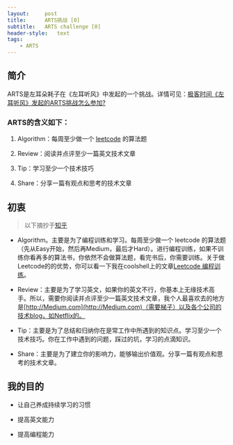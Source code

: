 ```yaml
---
layout:     post
title:      ARTS挑战 [0]
subtitle:   ARTS challenge [0]
header-style:   text
tags:
    - ARTS
---
```


## 简介

ARTS是左耳朵耗子在《左耳听风》中发起的一个挑战。详情可见：[极客时间《左耳听风》发起的ARTS挑战怎么参加?](https://www.zhihu.com/question/301150832)

### ARTS的含义如下：

1. Algorithm：每周至少做一个 [leetcode](https://leetcode.com/) 的算法题

2. Review：阅读并点评至少一篇英文技术文章

3. Tip：学习至少一个技术技巧

4. Share：分享一篇有观点和思考的技术文章

## 初衷

> 以下摘抄于[知乎](https://www.zhihu.com/question/301150832/answer/529809529)

- Algorithm。主要是为了编程训练和学习。每周至少做一个 leetcode 的算法题（先从Easy开始，然后再Medium，最后才Hard）。进行编程训练，如果不训练你看再多的算法书，你依然不会做算法题，看完书后，你需要训练。关于做Leetcode的的优势，你可以看一下我在coolshell上的文章[Leetcode 编程训练](https://coolshell.cn/articles/12052.html)。

- Review：主要是为了学习英文，如果你的英文不行，你基本上无缘技术高手。所以，需要你阅读并点评至少一篇英文技术文章，我个人最喜欢去的地方是[http://Medium.com](http://Medium.com)（需要梯子）以及各个公司的技术blog，如Netflix的。

- Tip：主要是为了总结和归纳你在是常工作中所遇到的知识点。学习至少一个技术技巧。你在工作中遇到的问题，踩过的坑，学习的点滴知识。

- Share：主要是为了建立你的影响力，能够输出价值观。分享一篇有观点和思考的技术文章。

## 我的目的

- 让自己养成持续学习的习惯

- 提高英文能力

- 提高编程能力
